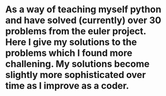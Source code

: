 # As a way of teaching myself python and have solved (currently) over 30 problems from the euler project. Here I give my solutions to the problems which I found more challening. My solutions become slightly more sophisticated over time as I improve as a coder. 
